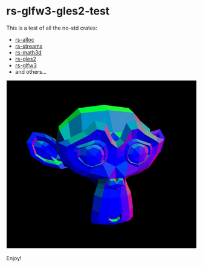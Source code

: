 # rs-glfw3-gles2-test

This is a test of all the no-std crates:
* [rs-alloc](https://github.com/NeoCogi/rs-alloc)
* [rs-streams](https://github.com/NeoCogi/rs-streams)
* [rs-math3d](https://github.com/NeoCogi/rs-math3d)
* [rs-gles2](https://github.com/NeoCogi/rs-gles2)
* [rs-glfw3](https://github.com/NeoCogi/rs-glfw3)
* and others...

![](suzane.png)

Enjoy!
